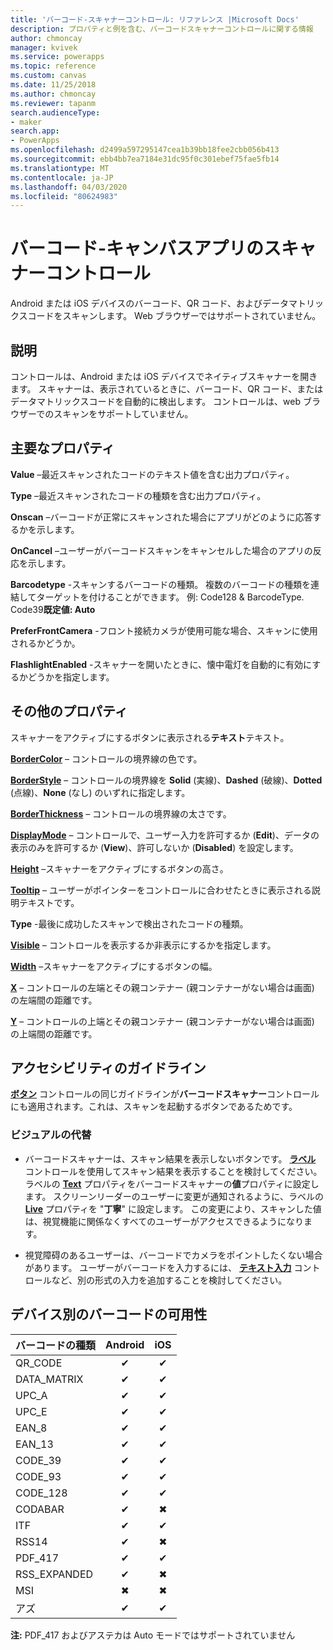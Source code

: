 ```yaml
---
title: 'バーコード-スキャナーコントロール: リファレンス |Microsoft Docs'
description: プロパティと例を含む、バーコードスキャナーコントロールに関する情報
author: chmoncay
manager: kvivek
ms.service: powerapps
ms.topic: reference
ms.custom: canvas
ms.date: 11/25/2018
ms.author: chmoncay
ms.reviewer: tapanm
search.audienceType:
- maker
search.app:
- PowerApps
ms.openlocfilehash: d2499a597295147cea1b39bb18fee2cbb056b413
ms.sourcegitcommit: ebb4bb7ea7184e31dc95f0c301ebef75fae5fb14
ms.translationtype: MT
ms.contentlocale: ja-JP
ms.lasthandoff: 04/03/2020
ms.locfileid: "80624983"
---
```

# <a name="barcode-scanner-control-for-canvas-apps"></a>バーコード-キャンバスアプリのスキャナーコントロール

Android または iOS デバイスのバーコード、QR コード、およびデータマトリックスコードをスキャンします。 Web ブラウザーではサポートされていません。

## <a name="description"></a>説明

コントロールは、Android または iOS デバイスでネイティブスキャナーを開きます。 スキャナーは、表示されているときに、バーコード、QR コード、またはデータマトリックスコードを自動的に検出します。 コントロールは、web ブラウザーでのスキャンをサポートしていません。

## <a name="key-properties"></a>主要なプロパティ

**Value** –最近スキャンされたコードのテキスト値を含む出力プロパティ。

**Type** –最近スキャンされたコードの種類を含む出力プロパティ。

**Onscan** –バーコードが正常にスキャンされた場合にアプリがどのように応答するかを示します。

**OnCancel** –ユーザーがバーコードスキャンをキャンセルした場合のアプリの反応を示します。

**Barcodetype** -スキャンするバーコードの種類。 複数のバーコードの種類を連結してターゲットを付けることができます。 例: Code128 & BarcodeType. Code39**既定値: Auto**

**PreferFrontCamera** -フロント接続カメラが使用可能な場合、スキャンに使用されるかどうか。

**FlashlightEnabled** -スキャナーを開いたときに、懐中電灯を自動的に有効にするかどうかを指定します。

## <a name="additional-properties"></a>その他のプロパティ

スキャナーをアクティブにするボタンに表示される**テキスト**テキスト。

**[BorderColor](properties-color-border.md)** – コントロールの境界線の色です。

**[BorderStyle](properties-color-border.md)** – コントロールの境界線を **Solid** (実線)、**Dashed** (破線)、**Dotted** (点線)、**None** (なし) のいずれに指定します。

**[BorderThickness](properties-color-border.md)** – コントロールの境界線の太さです。

**[DisplayMode](properties-core.md)** – コントロールで、ユーザー入力を許可するか (**Edit**)、データの表示のみを許可するか (**View**)、許可しないか (**Disabled**) を設定します。

**[Height](properties-size-location.md)** –スキャナーをアクティブにするボタンの高さ。

**[Tooltip](properties-core.md)** – ユーザーがポインターをコントロールに合わせたときに表示される説明テキストです。

**Type** -最後に成功したスキャンで検出されたコードの種類。

**[Visible](properties-core.md)** – コントロールを表示するか非表示にするかを指定します。

**[Width](properties-size-location.md)** –スキャナーをアクティブにするボタンの幅。

**[X](properties-size-location.md)** – コントロールの左端とその親コンテナー (親コンテナーがない場合は画面) の左端間の距離です。

**[Y](properties-size-location.md)** – コントロールの上端とその親コンテナー (親コンテナーがない場合は画面) の上端間の距離です。

## <a name="accessibility-guidelines"></a>アクセシビリティのガイドライン
**[ボタン](control-button.md)** コントロールの同じガイドラインが**バーコードスキャナー**コントロールにも適用されます。これは、スキャンを起動するボタンであるためです。

### <a name="visual-alternatives"></a>ビジュアルの代替
* バーコードスキャナーは、スキャン結果を表示しないボタンです。 **[ラベル](control-text-box.md)** コントロールを使用してスキャン結果を表示することを検討してください。 ラベルの **[Text](properties-core.md)** プロパティをバーコードスキャナーの**値**プロパティに設定します。 スクリーンリーダーのユーザーに変更が通知されるように、ラベルの **[Live](properties-accessibility.md)** プロパティを "**丁寧**" に設定します。 この変更により、スキャンした値は、視覚機能に関係なくすべてのユーザーがアクセスできるようになります。

* 視覚障碍のあるユーザーは、バーコードでカメラをポイントしたくない場合があります。 ユーザーがバーコードを入力するには、 **[テキスト入力](control-text-input.md)** コントロールなど、別の形式の入力を追加することを検討してください。

## <a name="barcode-availability-by-device"></a>デバイス別のバーコードの可用性

| バーコードの種類 | Android | iOS |
|--------------|:-------:|:---:|
|QR_CODE|✔|✔|
|DATA_MATRIX|✔|✔|
|UPC_A|✔|✔|
|UPC_E|✔|✔|
|EAN_8|✔|✔|
|EAN_13|✔|✔|
|CODE_39|✔|✔|
|CODE_93|✔|✔|
|CODE_128|✔|✔|
|CODABAR|✔|✖|
|ITF|✔|✔|
|RSS14|✔|✖|
|PDF_417|✔|✔|
|RSS_EXPANDED|✔|✖|
|MSI|✖|✖|
|アズ|✔|✔|

**注:** PDF_417 およびアステカは Auto モードではサポートされていません
